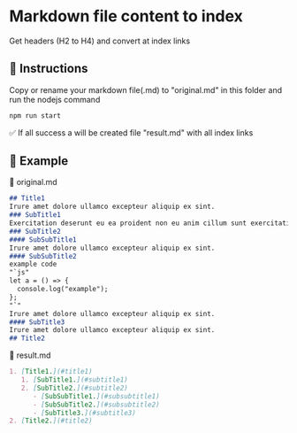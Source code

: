 # Markdown file content to index

Get headers (H2 to H4) and convert at index links

## 📘 Instructions

Copy or rename your markdown file(.md) to "original.md" in this folder and run the nodejs command

```bash
npm run start
```

✅ If all success a will be created file "result.md" with all index links

## 📒 Example

📁 original.md

```md
## Title1
Irure amet dolore ullamco excepteur aliquip ex sint.
### SubTitle1
Exercitation deserunt eu ea proident non eu anim cillum sunt exercitation labore. Eu eu tempor amet est fugiat officia laboris ut irure nulla fugiat velit est. Exercitation quis labore in nulla.
### SubTitle2
#### SubSubTitle1
Irure amet dolore ullamco excepteur aliquip ex sint.
#### SubSubTitle2
example code
"`js"
let a = () => {
  console.log("example");
};
"`"
Irure amet dolore ullamco excepteur aliquip ex sint.
#### SubTitle3
Irure amet dolore ullamco excepteur aliquip ex sint.
## Title2
```

📁 result.md

```md
1. [Title1.](#title1)
   1. [SubTitle1.](#subtitle1)
   2. [SubTitle2.](#subtitle2)
      - [SubSubTitle1.](#subsubtitle1)
      - [SubSubTitle2.](#subsubtitle2)
      - [SubTitle3.](#subtitle3)
2. [Title2.](#title2)
```
